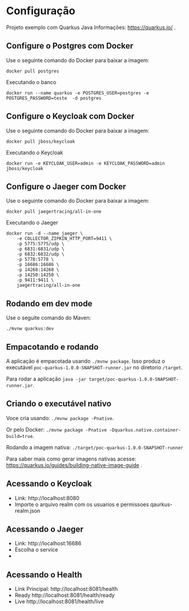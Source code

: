 # Configuração

Projeto exemplo com Quarkus Java
Informações: https://quarkus.io/ .

## Configure o Postgres com Docker

Use o seguinte comando do Docker para baixar a imagem:
```
docker pull postgres
```
Executando o banco 
```
docker run --name quarkus -e POSTGRES_USER=postgres -e POSTGRES_PASSWORD=teste  -d postgres
```

## Configure o Keycloak com Docker

Use o seguinte comando do Docker para baixar a imagem:
```
docker pull jboss/keycloak
```
Executando o Keycloak 
```
docker run -e KEYCLOAK_USER=admin -e KEYCLOAK_PASSWORD=admin jboss/keycloak
```
## Configure o Jaeger com Docker

Use o seguinte comando do Docker para baixar a imagem:
```
docker pull jaegertracing/all-in-one
```
Executando o Jaeger 
```
docker run -d --name jaeger \
    -e COLLECTOR_ZIPKIN_HTTP_PORT=9411 \
    -p 5775:5775/udp \
    -p 6831:6831/udp \
    -p 6832:6832/udp \
    -p 5778:5778 \
    -p 16686:16686 \
    -p 14268:14268 \
    -p 14250:14250 \
    -p 9411:9411 \
    jaegertracing/all-in-one
```

## Rodando em dev mode

Use o seguite comando do Maven:
```
./mvnw quarkus:dev
```

## Empacotando e rodando

A aplicação é empacotada usando `./mvnw package`.
Isso produz o executável `poc-quarkus-1.0.0-SNAPSHOT-runner.jar` no diretorio `/target`.

Para rodar a aplicação `java -jar target/poc-quarkus-1.0.0-SNAPSHOT-runner.jar`.

## Criando o executável nativo

Voce cria usando: `./mvnw package -Pnative`.

Or pelo Docker: `./mvnw package -Pnative -Dquarkus.native.container-build=true`.

Rodando a imagem nativa: `./target/poc-quarkus-1.0.0-SNAPSHOT-runner`

Para saber mais como gerar imagens nativas acesse: https://quarkus.io/guides/building-native-image-guide .

## Acessando o Keycloak

- Link: http://localhost:8080
- Importe o arquivo realm com os usuarios e permissoes qaurkus-realm.json 

## Acessando o Jaeger

- Link: http://localhost:16686
- Escolha o service
- 

## Acessando o Health

- Link Principal: http://localhost:8081/health
- Ready http://localhost:8081/health/ready
- Live http://localhost:8081/health/live


